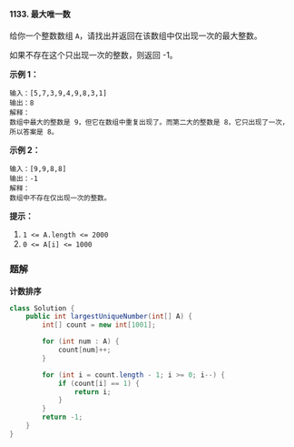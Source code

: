 #### 1133. 最大唯一数

给你一个整数数组 `A`，请找出并返回在该数组中仅出现一次的最大整数。

如果不存在这个只出现一次的整数，则返回 -1。

**示例 1：**

```shell
输入：[5,7,3,9,4,9,8,3,1]
输出：8
解释： 
数组中最大的整数是 9，但它在数组中重复出现了。而第二大的整数是 8，它只出现了一次，所以答案是 8。
```

**示例 2：**

```shell
输入：[9,9,8,8]
输出：-1
解释： 
数组中不存在仅出现一次的整数。
```

**提示：**

1. `1 <= A.length <= 2000`
2. `0 <= A[i] <= 1000`

### 题解

**计数排序**

```java
class Solution {
    public int largestUniqueNumber(int[] A) {
        int[] count = new int[1001];

        for (int num : A) {
            count[num]++;
        }

        for (int i = count.length - 1; i >= 0; i--) {
            if (count[i] == 1) {
                return i;
            }
        }
        return -1;
    }
}
```

